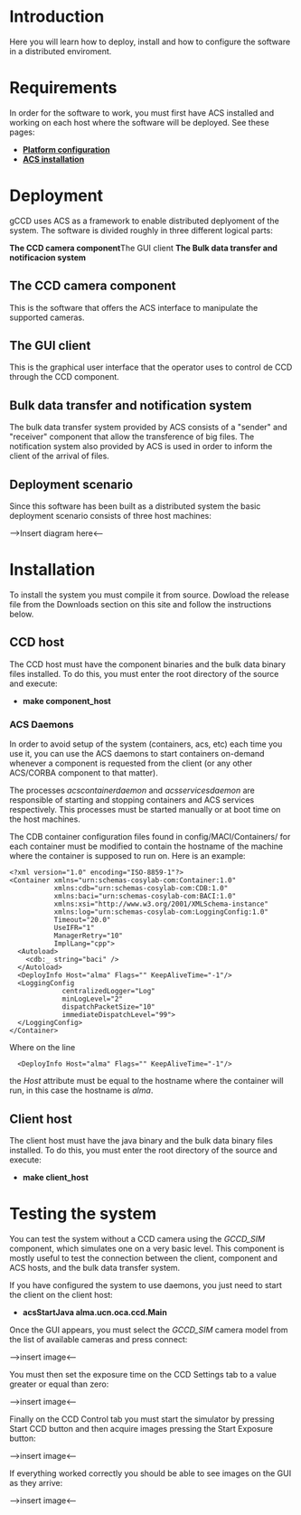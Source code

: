 # Introduction #

Here you will learn how to deploy, install and how to configure the software in a distributed enviroment.

# Requirements #

In order for the software to work, you must first have ACS installed and working on each host where the software will be deployed. See these pages:

  * **[Platform configuration](PlatformConfiguration.md)**
  * **[ACS installation](ACSInstallation.md)**

# Deployment #

gCCD uses ACS as a framework to enable distributed deplyoment of the system. The software is divided roughly in three different logical parts:

**The CCD camera component**The GUI client
**The Bulk data transfer and notificacion system**

## The CCD camera component ##

This is the software that offers the ACS interface to manipulate the supported cameras.

## The GUI client ##

This is the graphical user interface that the operator uses to control de CCD through the CCD component.

## Bulk data transfer and notification system ##

The bulk data transfer system provided by ACS consists of a "sender" and "receiver" component that allow the transference of big files. The notification system also provided by ACS is used in order to inform the client of the arrival of files.

## Deployment scenario ##

Since this software has been built as a distributed system the basic deployment scenario consists of three host machines:

-->Insert diagram here<--

# Installation #

To install the system you must compile it from source. Dowload the release file from the Downloads section on this site and follow the instructions below.

## CCD host ##

The CCD host must have the component binaries and the bulk data binary files installed. To do this, you must enter the root directory of the source and execute:

  * **make component\_host**

### ACS Daemons ###

In order to avoid setup of the system (containers, acs, etc) each time you use it, you can use the ACS daemons to start containers on-demand whenever a component is requested from the client (or any other ACS/CORBA component to that matter).

The processes _acscontainerdaemon_ and _acsservicesdaemon_ are responsible of starting and stopping containers and ACS services respectively. This processes must be started manually or at boot time on the host machines.

The CDB container configuration files found in config/MACI/Containers/ for each container must be modified to contain the hostname of the machine where the container is supposed to run on. Here is an example:

```
<?xml version="1.0" encoding="ISO-8859-1"?>
<Container xmlns="urn:schemas-cosylab-com:Container:1.0" 
           xmlns:cdb="urn:schemas-cosylab-com:CDB:1.0" 
           xmlns:baci="urn:schemas-cosylab-com:BACI:1.0" 
           xmlns:xsi="http://www.w3.org/2001/XMLSchema-instance" 
           xmlns:log="urn:schemas-cosylab-com:LoggingConfig:1.0" 
           Timeout="20.0" 
           UseIFR="1" 
           ManagerRetry="10" 
           ImplLang="cpp">
  <Autoload>
    <cdb:_ string="baci" />
  </Autoload>
  <DeployInfo Host="alma" Flags="" KeepAliveTime="-1"/>
  <LoggingConfig 
             centralizedLogger="Log" 
             minLogLevel="2" 
             dispatchPacketSize="10" 
             immediateDispatchLevel="99">
  </LoggingConfig>
</Container>

```

Where on the line

```
  <DeployInfo Host="alma" Flags="" KeepAliveTime="-1"/>
```

the _Host_ attribute must be equal to the hostname where the container will run, in this case the hostname is _alma_.

## Client host ##

The client host must have the java binary and the bulk data binary files installed. To do this, you must enter the root directory of the source and execute:

  * **make client\_host**

# Testing the system #

You can test the system without a CCD camera using the _GCCD\_SIM_ component, which simulates one on a very basic level. This component is mostly useful to test the connection between the client, component and ACS hosts, and the bulk data transfer system.

If you have configured the system to use daemons, you just need to start the client on the client host:

  * **acsStartJava alma.ucn.oca.ccd.Main**

Once the GUI appears, you must select the _GCCD\_SIM_ camera model from the list of available cameras and press connect:

-->insert image<--

You must then set the exposure time on the CCD Settings tab to a value greater or equal than zero:

-->insert image<--

Finally on the CCD Control tab you must start the simulator by pressing Start CCD button and then acquire images pressing the Start Exposure button:

-->insert image<--

If everything worked correctly you should be able to see images on the GUI as they arrive:

-->insert image<--